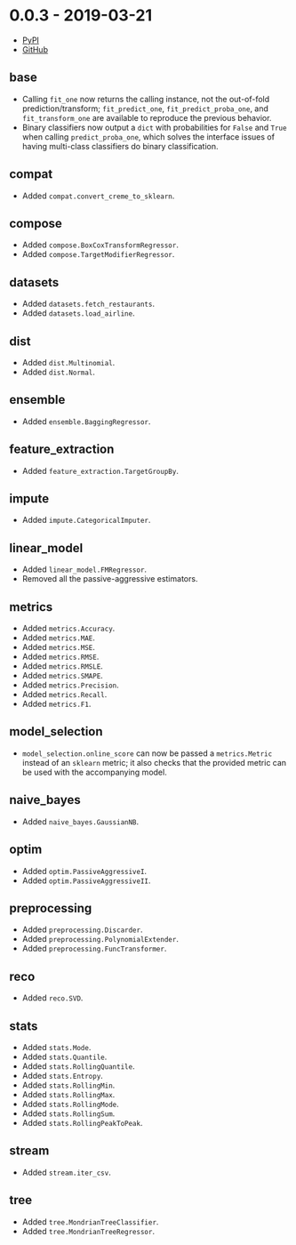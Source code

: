 # 0.0.3 - 2019-03-21

- [PyPI](https://pypi.org/project/creme/0.0.3/)
- [GitHub](https://github.com/MaxHalford/creme/releases/tag/0.0.3)

## base

- Calling `fit_one` now returns the calling instance, not the out-of-fold prediction/transform; `fit_predict_one`, `fit_predict_proba_one`, and `fit_transform_one` are available to reproduce the previous behavior.
- Binary classifiers now output a `dict` with probabilities for `False` and `True` when calling `predict_proba_one`, which solves the interface issues of having multi-class classifiers do binary classification.

## compat

- Added `compat.convert_creme_to_sklearn`.

## compose

- Added `compose.BoxCoxTransformRegressor`.
- Added `compose.TargetModifierRegressor`.

## datasets

- Added `datasets.fetch_restaurants`.
- Added `datasets.load_airline`.

## dist

- Added `dist.Multinomial`.
- Added `dist.Normal`.

## ensemble

- Added `ensemble.BaggingRegressor`.

## feature_extraction

- Added `feature_extraction.TargetGroupBy`.

## impute

- Added `impute.CategoricalImputer`.

## linear_model

- Added `linear_model.FMRegressor`.
- Removed all the passive-aggressive estimators.

## metrics

- Added `metrics.Accuracy`.
- Added `metrics.MAE`.
- Added `metrics.MSE`.
- Added `metrics.RMSE`.
- Added `metrics.RMSLE`.
- Added `metrics.SMAPE`.
- Added `metrics.Precision`.
- Added `metrics.Recall`.
- Added `metrics.F1`.

## model_selection

- `model_selection.online_score` can now be passed a `metrics.Metric` instead of an `sklearn` metric; it also checks that the provided metric can be used with the accompanying model.

## naive_bayes

- Added `naive_bayes.GaussianNB`.

## optim

- Added `optim.PassiveAggressiveI`.
- Added `optim.PassiveAggressiveII`.

## preprocessing

- Added `preprocessing.Discarder`.
- Added `preprocessing.PolynomialExtender`.
- Added `preprocessing.FuncTransformer`.

## reco

- Added `reco.SVD`.

## stats

- Added `stats.Mode`.
- Added `stats.Quantile`.
- Added `stats.RollingQuantile`.
- Added `stats.Entropy`.
- Added `stats.RollingMin`.
- Added `stats.RollingMax`.
- Added `stats.RollingMode`.
- Added `stats.RollingSum`.
- Added `stats.RollingPeakToPeak`.

## stream

- Added `stream.iter_csv`.

## tree

- Added `tree.MondrianTreeClassifier`.
- Added `tree.MondrianTreeRegressor`.
